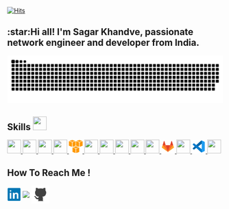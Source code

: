 [![Hits](https://hits.seeyoufarm.com/api/count/incr/badge.svg?url=https%3A%2F%2Fgithub.com%2Fsagarkhandve%2Fsagarkhandve.git&count_bg=%2308DD09&title_bg=%23555555&icon=&icon_color=%23E7E7E7&title=Views&edge_flat=true)](https://hits.seeyoufarm.com)
<h2>:star:Hi all! I'm Sagar Khandve, passionate network engineer and developer from India.</h2> 

<div align="center">
  <a href="https://1999azzar.github.io/1999AZZAR/">
  <img  src="https://github.com/1999AZZAR/1999AZZAR/blob/main/resources/img/grid-snake.svg"
       alt="snake" /></a>
</div>
<h2> Skills <img src = "https://media2.giphy.com/media/QssGEmpkyEOhBCb7e1/giphy.gif?cid=ecf05e47a0n3gi1bfqntqmob8g9aid1oyj2wr3ds3mg700bl&rid=giphy.gif" width = 32px height=32px> </h2>
<a href= https://github.com/sagarkhandve?tab=repositories&q=&type=&language=python&sort= > <img width ='32px' height='32px' src ='https://raw.githubusercontent.com/rahulbanerjee26/githubAboutMeGenerator/main/icons/python.svg'> </a>
<a href= https://github.com/sagarkhandve?tab=repositories&q=&type=&language=nginx&sort= > <img width ='32px' height='32px' src ='https://raw.githubusercontent.com/rahulbanerjee26/githubAboutMeGenerator/main/icons/nginx.svg'> </a>
<a href= https://github.com/sagarkhandve?tab=repositories&q=&type=&language=redis&sort= > <img width ='32px' height='32px' src ='https://raw.githubusercontent.com/rahulbanerjee26/githubAboutMeGenerator/main/icons/redis.svg'> </a>
<a href= https://github.com/sagarkhandve?tab=repositories&q=&type=&language=grafana&sort= > <img width ='32px' height='32px' src ='https://raw.githubusercontent.com/rahulbanerjee26/githubAboutMeGenerator/main/icons/grafana.svg'> </a>
<a href= https://github.com/sagarkhandve?tab=repositories&q=&type=&language=aws&sort= > <img width ='32px' height='32px' src ='https://raw.githubusercontent.com/system-76/svg-logos/6c51969b8f66e9018ac5511c534f781c96037f93/aws.svg'> </a>
<a href= https://github.com/sagarkhandve?tab=repositories&q=&type=&language=gcp&sort= > <img width ='32px' height='32px' src ='https://raw.githubusercontent.com/rahulbanerjee26/githubAboutMeGenerator/main/icons/gcp.svg'> </a>
<a href= https://github.com/sagarkhandve?tab=repositories&q=&type=&language=azure&sort= > <img width ='32px' height='32px' src ='https://raw.githubusercontent.com/rahulbanerjee26/githubAboutMeGenerator/main/icons/azure.svg'> </a>
<a href= https://github.com/sagarkhandve?tab=repositories&q=&type=&language=docker&sort= > <img width ='32px' height='32px' src ='https://raw.githubusercontent.com/rahulbanerjee26/githubAboutMeGenerator/main/icons/docker.svg'> </a>
<a href= https://github.com/sagarkhandve?tab=repositories&q=&type=&language=kubernetes&sort= > <img width ='32px' height='32px' src ='https://raw.githubusercontent.com/rahulbanerjee26/githubAboutMeGenerator/main/icons/kubernetes.svg'> </a>
<a href= https://github.com/sagarkhandve?tab=repositories&q=&type=&language=git&sort= > <img width ='32px' height='32px' src ='https://raw.githubusercontent.com/rahulbanerjee26/githubAboutMeGenerator/main/icons/git.svg'> </a>
<a href= https://github.com/sagarkhandve?tab=repositories&q=&type=&language=gitlab&sort= > <img width ='32px' height='32px' src ='https://raw.githubusercontent.com/system-76/svg-logos/ddd648de8fbb02dd414c17adbd58d9e124755fdd/gitlab.svg'> </a>
<a href= https://github.com/sagarkhandve?tab=repositories&q=&type=&language=google-colab&sort= > <img width ='32px' height='32px' src ='https://upload.wikimedia.org/wikipedia/commons/d/d0/Google_Colaboratory_SVG_Logo.svg'> </a>
<a href= https://github.com/sagarkhandve?tab=repositories&q=&type=&language=vscode&sort= > <img width ='32px' height='32px' src ='https://raw.githubusercontent.com/system-76/svg-logos/eeccd2e2632565a2f0782681466be3780bef0c21/vscode.svg'> </a>
<a href= https://github.com/sagarkhandve?tab=repositories&q=&type=&language=markdown&sort= > <img width ='32px' height='32px' src ='https://site-assets.fontawesome.com/releases/v6.2.0/svgs/brands/markdown.svg'> </a>


## How To Reach Me !
<a href = 'https://www.linkedin.com/in/sagarkhandve'> <img width = '32px' align= 'center' src="https://raw.githubusercontent.com/system-76/svg-logos/6c51969b8f66e9018ac5511c534f781c96037f93/linkedin.svg"/></a> 
<a href = 'https://www.twitter.com/i_sagarkhandve'> <img width = '32px' align= 'center' src="https://raw.githubusercontent.com/rahulbanerjee26/githubAboutMeGenerator/main/icons/twitter.svg"/></a> 
<a href = 'https://www.github.com/sagarkhandve'> <img width = '42px' align= 'center' src="https://raw.githubusercontent.com/system-76/svg-logos/11cc8512179d64522c97073f0e9104bddff92b7e/github.svg"/></a> 


